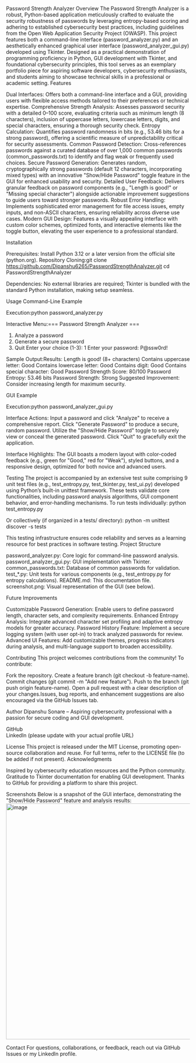 Password Strength Analyzer
Overview
The Password Strength Analyzer is a robust, Python-based application meticulously crafted to evaluate the security robustness of passwords by leveraging entropy-based scoring and adhering to established cybersecurity best practices, including guidelines from the Open Web Application Security Project (OWASP). This project features both a command-line interface (password_analyzer.py) and an aesthetically enhanced graphical user interface (password_analyzer_gui.py) developed using Tkinter. Designed as a practical demonstration of programming proficiency in Python, GUI development with Tkinter, and foundational cybersecurity principles, this tool serves as an exemplary portfolio piece for aspiring software developers, cybersecurity enthusiasts, and students aiming to showcase technical skills in a professional or academic setting.
Features

Dual Interfaces: Offers both a command-line interface and a GUI, providing users with flexible access methods tailored to their preferences or technical expertise.
Comprehensive Strength Analysis: Assesses password security with a detailed 0–100 score, evaluating criteria such as minimum length (8 characters), inclusion of uppercase letters, lowercase letters, digits, and special characters, ensuring a thorough security check.
Entropy Calculation: Quantifies password randomness in bits (e.g., 53.46 bits for a strong password), offering a scientific measure of unpredictability critical for security assessments.
Common Password Detection: Cross-references passwords against a curated database of over 1,000 common passwords (common_passwords.txt) to identify and flag weak or frequently used choices.
Secure Password Generation: Generates random, cryptographically strong passwords (default 12 characters, incorporating mixed types) with an innovative "Show/Hide Password" toggle feature in the GUI for enhanced usability and security.
Detailed User Feedback: Delivers granular feedback on password components (e.g., "Length is good!" or "Missing special character") alongside actionable improvement suggestions to guide users toward stronger passwords.
Robust Error Handling: Implements sophisticated error management for file access issues, empty inputs, and non-ASCII characters, ensuring reliability across diverse use cases.
Modern GUI Design: Features a visually appealing interface with custom color schemes, optimized fonts, and interactive elements like the toggle button, elevating the user experience to a professional standard.

Installation

Prerequisites: Install Python 3.12 or a later version from the official site (python.org).
Repository Cloning:git clone https://github.com/Dipanshu6265/PasswordStrengthAnalyzer.git
cd PasswordStrengthAnalyzer


Dependencies: No external libraries are required; Tkinter is bundled with the standard Python installation, making setup seamless.

Usage
Command-Line Example

Execution:python password_analyzer.py


Interactive Menu:=== Password Strength Analyzer ===
1. Analyze a password
2. Generate a secure password
3. Quit
Enter your choice (1-3): 1
Enter your password: P@ssw0rd!


Sample Output:Results:
Length is good! (8+ characters)
Contains uppercase letter: Good
Contains lowercase letter: Good
Contains digit: Good
Contains special character: Good
Password Strength Score: 80/100
Password Entropy: 53.46 bits
Password Strength: Strong
Suggested Improvement: Consider increasing length for maximum security.



GUI Example

Execution:python password_analyzer_gui.py


Interface Actions:
Input a password and click "Analyze" to receive a comprehensive report.
Click "Generate Password" to produce a secure, random password.
Utilize the "Show/Hide Password" toggle to securely view or conceal the generated password.
Click "Quit" to gracefully exit the application.


Interface Highlights: The GUI boasts a modern layout with color-coded feedback (e.g., green for "Good," red for "Weak"), styled buttons, and a responsive design, optimized for both novice and advanced users.

Testing
The project is accompanied by an extensive test suite comprising 9 unit test files (e.g., test_entropy.py, test_tkinter.py, test_ui.py) developed using Python’s built-in unittest framework. These tests validate core functionalities, including password analysis algorithms, GUI component behavior, and error-handling mechanisms. To run tests individually:
python test_entropy.py

Or collectively (if organized in a tests/ directory):
python -m unittest discover -s tests

This testing infrastructure ensures code reliability and serves as a learning resource for best practices in software testing.
Project Structure

password_analyzer.py: Core logic for command-line password analysis.
password_analyzer_gui.py: GUI implementation with Tkinter.
common_passwords.txt: Database of common passwords for validation.
test_*.py: Unit tests for various components (e.g., test_entropy.py for entropy calculations).
README.md: This documentation file.
screenshot.png: Visual representation of the GUI (see below).

Future Improvements

Customizable Password Generation: Enable users to define password length, character sets, and complexity requirements.
Enhanced Entropy Analysis: Integrate advanced character set profiling and adaptive entropy models for greater accuracy.
Password History Feature: Implement a secure logging system (with user opt-in) to track analyzed passwords for review.
Advanced UI Features: Add customizable themes, progress indicators during analysis, and multi-language support to broaden accessibility.

Contributing
This project welcomes contributions from the community! To contribute:

Fork the repository.
Create a feature branch (git checkout -b feature-name).
Commit changes (git commit -m "Add new feature").
Push to the branch (git push origin feature-name).
Open a pull request with a clear description of your changes.Issues, bug reports, and enhancement suggestions are also encouraged via the GitHub Issues tab.

Author
Dipanshu Sonare – Aspiring cybersecurity professional with a passion for secure coding and GUI development.  

GitHub  
LinkedIn (please update with your actual profile URL)

License
This project is released under the MIT License, promoting open-source collaboration and reuse. For full terms, refer to the LICENSE file (to be added if not present).
Acknowledgments

Inspired by cybersecurity education resources and the Python community.
Gratitude to Tkinter documentation for enabling GUI development.
Thanks to GitHub for providing a platform to share this project.

Screenshots
Below is a snapshot of the GUI interface, demonstrating the "Show/Hide Password" feature and analysis results:
<img width="748" height="645" alt="image" src="https://github.com/user-attachments/assets/8022f3ea-2ddb-4025-8447-76bd5045b0eb" />



Contact
For questions, collaborations, or feedback, reach out via GitHub Issues or my LinkedIn profile.
